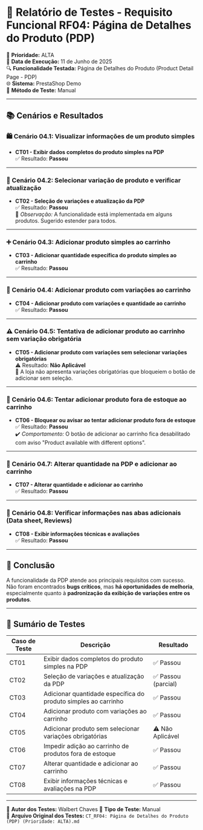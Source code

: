 # 📄 Relatório de Testes - Requisito Funcional RF04: Página de Detalhes do Produto (PDP)

📌 **Prioridade:** ALTA  
📅 **Data de Execução:** 11 de Junho de 2025  
🔍 **Funcionalidade Testada:** Página de Detalhes do Produto (Product Detail Page - PDP)  
🌐 **Sistema:** PrestaShop Demo  
🔧 **Método de Teste:** Manual  

---

## 📚 Cenários e Resultados

### 🛍️ Cenário 04.1: Visualizar informações de um produto simples
- **CT01 - Exibir dados completos do produto simples na PDP**  
  ✅ Resultado: **Passou**

---

### 🎨 Cenário 04.2: Selecionar variação de produto e verificar atualização
- **CT02 - Seleção de variações e atualização da PDP**  
  ✅ Resultado: **Passou**  
  🔎 *Observação:* A funcionalidade está implementada em alguns produtos. Sugerido estender para todos.

---

### ➕ Cenário 04.3: Adicionar produto simples ao carrinho
- **CT03 - Adicionar quantidade específica do produto simples ao carrinho**  
  ✅ Resultado: **Passou**

---

### 🧩 Cenário 04.4: Adicionar produto com variações ao carrinho
- **CT04 - Adicionar produto com variações e quantidade ao carrinho**  
  ✅ Resultado: **Passou**

---

### ⚠️ Cenário 04.5: Tentativa de adicionar produto ao carrinho sem variação obrigatória
- **CT05 - Adicionar produto com variações sem selecionar variações obrigatórias**  
  ⚠️ Resultado: **Não Aplicável**  
  📌 A loja não apresenta variações obrigatórias que bloqueiem o botão de adicionar sem seleção.

---

### 🚫 Cenário 04.6: Tentar adicionar produto fora de estoque ao carrinho
- **CT06 - Bloquear ou avisar ao tentar adicionar produto fora de estoque**  
  ✅ Resultado: **Passou**  
  ✔️ *Comportamento:* O botão de adicionar ao carrinho fica desabilitado com aviso "Product available with different options".

---

### 🔢 Cenário 04.7: Alterar quantidade na PDP e adicionar ao carrinho
- **CT07 - Alterar quantidade e adicionar ao carrinho**  
  ✅ Resultado: **Passou**

---

### 📑 Cenário 04.8: Verificar informações nas abas adicionais (Data sheet, Reviews)
- **CT08 - Exibir informações técnicas e avaliações**  
  ✅ Resultado: **Passou**

---

## 📌 Conclusão

A funcionalidade da PDP atende aos principais requisitos com sucesso.  
Não foram encontrados **bugs críticos**, mas **há oportunidades de melhoria**, especialmente quanto à **padronização da exibição de variações entre os produtos**.

---

## 🧾 Sumário de Testes

| Caso de Teste | Descrição                                                                 | Resultado      |
|---------------|---------------------------------------------------------------------------|----------------|
| CT01          | Exibir dados completos do produto simples na PDP                          | ✅ Passou       |
| CT02          | Seleção de variações e atualização da PDP                                 | ✅ Passou (parcial) |
| CT03          | Adicionar quantidade específica do produto simples ao carrinho            | ✅ Passou       |
| CT04          | Adicionar produto com variações ao carrinho                               | ✅ Passou       |
| CT05          | Adicionar produto sem selecionar variações obrigatórias                   | ⚠️ Não Aplicável |
| CT06          | Impedir adição ao carrinho de produtos fora de estoque                    | ✅ Passou       |
| CT07          | Alterar quantidade e adicionar ao carrinho                                | ✅ Passou       |
| CT08          | Exibir informações técnicas e avaliações na PDP                           | ✅ Passou       |

---

👤 **Autor dos Testes:** Walbert Chaves
🧪 **Tipo de Teste:** Manual  
📂 **Arquivo Original dos Testes:** `CT_RF04: Página de Detalhes do Produto (PDP) (Prioridade: ALTA).md`  

